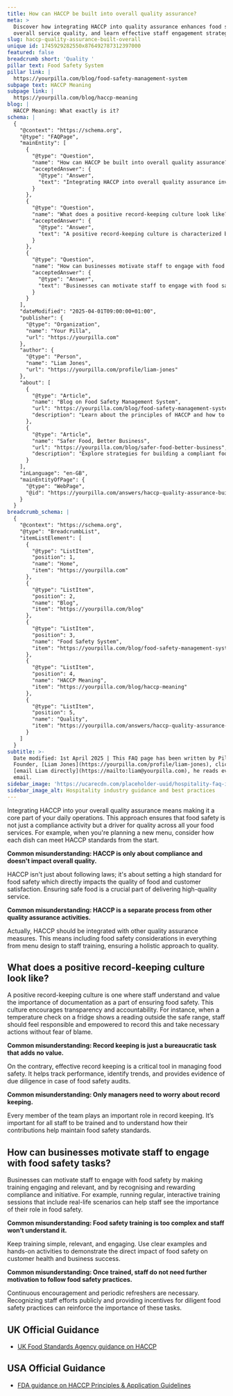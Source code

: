 ```yaml
---
title: How can HACCP be built into overall quality assurance?
meta: >
  Discover how integrating HACCP into quality assurance enhances food safety and
  overall service quality, and learn effective staff engagement strategies.
slug: haccp-quality-assurance-built-overall
unique id: 1745929282550x876492787312397000
featured: false
breadcrumb short: 'Quality '
pillar text: Food Safety System
pillar link: |
  https://yourpilla.com/blog/food-safety-management-system
subpage text: HACCP Meaning
subpage link: |
  https://yourpilla.com/blog/haccp-meaning
blog: |
  HACCP Meaning: What exactly is it?
schema: |
  {
    "@context": "https://schema.org",
    "@type": "FAQPage",
    "mainEntity": [
      {
        "@type": "Question",
        "name": "How can HACCP be built into overall quality assurance?",
        "acceptedAnswer": {
          "@type": "Answer",
          "text": "Integrating HACCP into overall quality assurance involves making it an integral part of daily operations to ensure that food safety drives quality across all food services. This includes incorporating food safety standards right from the menu planning stage and adopting a unified approach where HACCP standards are a core focus throughout various operational processes."
        }
      },
      {
        "@type": "Question",
        "name": "What does a positive record-keeping culture look like?",
        "acceptedAnswer": {
          "@type": "Answer",
          "text": "A positive record-keeping culture is characterized by staff who understand and appreciate the importance of documentation in ensuring food safety. This culture supports a transparent and accountable environment where staff members feel responsible for recording any discrepancies, such as abnormal temperature readings, and are encouraged to take necessary actions."
        }
      },
      {
        "@type": "Question",
        "name": "How can businesses motivate staff to engage with food safety tasks?",
        "acceptedAnswer": {
          "@type": "Answer",
          "text": "Businesses can motivate staff to engage with food safety by providing engaging and relevant training, and recognizing and rewarding their compliance and proactive measures. Incorporating interactive sessions and real-life scenarios in training helps staff understand the critical role they play in ensuring food safety, while incentives and public recognition of diligent practices reinforce the importance of continuous commitment to food safety standards."
        }
      }
    ],
    "dateModified": "2025-04-01T09:00:00+01:00",
    "publisher": {
      "@type": "Organization",
      "name": "Your Pilla",
      "url": "https://yourpilla.com"
    },
    "author": {
      "@type": "Person",
      "name": "Liam Jones",
      "url": "https://yourpilla.com/profile/liam-jones"
    },
    "about": [
      {
        "@type": "Article",
        "name": "Blog on Food Safety Management System",
        "url": "https://yourpilla.com/blog/food-safety-management-system",
        "description": "Learn about the principles of HACCP and how to integrate these into your food safety management to comply with the Food Safety Act."
      },
      {
        "@type": "Article",
        "name": "Safer Food, Better Business",
        "url": "https://yourpilla.com/blog/safer-food-better-business",
        "description": "Explore strategies for building a compliant food safety management system based on HACCP principles."
      }
    ],
    "inLanguage": "en-GB",
    "mainEntityOfPage": {
      "@type": "WebPage",
      "@id": "https://yourpilla.com/answers/haccp-quality-assurance-built-overall"
    }
  }
breadcrumb_schema: |
  {
    "@context": "https://schema.org",
    "@type": "BreadcrumbList",
    "itemListElement": [
      {
        "@type": "ListItem",
        "position": 1,
        "name": "Home",
        "item": "https://yourpilla.com"
      },
      {
        "@type": "ListItem",
        "position": 2,
        "name": "Blog",
        "item": "https://yourpilla.com/blog"
      },
      {
        "@type": "ListItem",
        "position": 3,
        "name": "Food Safety System",
        "item": "https://yourpilla.com/blog/food-safety-management-system"
      },
      {
        "@type": "ListItem",
        "position": 4,
        "name": "HACCP Meaning",
        "item": "https://yourpilla.com/blog/haccp-meaning"
      },
      {
        "@type": "ListItem",
        "position": 5,
        "name": "Quality",
        "item": "https://yourpilla.com/answers/haccp-quality-assurance-built-overall"
      }
    ]
  }
subtitle: >-
  Date modified: 1st April 2025 | This FAQ page has been written by Pilla
  Founder, [Liam Jones](https://yourpilla.com/profile/liam-jones), click to
  [email Liam directly](https://mailto:liam@yourpilla.com), he reads every
  email.
sidebar_image: 'https://ucarecdn.com/placeholder-uuid/hospitality-faq-image.jpg'
sidebar_image_alt: Hospitality industry guidance and best practices
---
```

Integrating HACCP into your overall quality assurance means making it a core part of your daily operations. This approach ensures that food safety is not just a compliance activity but a driver for quality across all your food services. For example, when you're planning a new menu, consider how each dish can meet HACCP standards from the start.

**Common misunderstanding: HACCP is only about compliance and doesn't impact overall quality.**

HACCP isn't just about following laws; it's about setting a high standard for food safety which directly impacts the quality of food and customer satisfaction. Ensuring safe food is a crucial part of delivering high-quality service.

**Common misunderstanding: HACCP is a separate process from other quality assurance activities.**

Actually, HACCP should be integrated with other quality assurance measures. This means including food safety considerations in everything from menu design to staff training, ensuring a holistic approach to quality.

## What does a positive record-keeping culture look like?

A positive record-keeping culture is one where staff understand and value the importance of documentation as a part of ensuring food safety. This culture encourages transparency and accountability. For instance, when a temperature check on a fridge shows a reading outside the safe range, staff should feel responsible and empowered to record this and take necessary actions without fear of blame.

**Common misunderstanding: Record keeping is just a bureaucratic task that adds no value.**

On the contrary, effective record keeping is a critical tool in managing food safety. It helps track performance, identify trends, and provides evidence of due diligence in case of food safety audits.

**Common misunderstanding: Only managers need to worry about record keeping.**

Every member of the team plays an important role in record keeping. It’s important for all staff to be trained and to understand how their contributions help maintain food safety standards.

## How can businesses motivate staff to engage with food safety tasks?

Businesses can motivate staff to engage with food safety by making training engaging and relevant, and by recognising and rewarding compliance and initiative. For example, running regular, interactive training sessions that include real-life scenarios can help staff see the importance of their role in food safety.

**Common misunderstanding: Food safety training is too complex and staff won’t understand it.**

Keep training simple, relevant, and engaging. Use clear examples and hands-on activities to demonstrate the direct impact of food safety on customer health and business success.

**Common misunderstanding: Once trained, staff do not need further motivation to follow food safety practices.**

Continuous encouragement and periodic refreshers are necessary. Recognizing staff efforts publicly and providing incentives for diligent food safety practices can reinforce the importance of these tasks.

## UK Official Guidance

-   [UK Food Standards Agency guidance on HACCP](https://www.gov.uk/food-safety-hazard-analysis)

## USA Official Guidance

-   [FDA guidance on HACCP Principles & Application Guidelines](https://www.fda.gov/food/hazard-analysis-critical-control-point-haccp/haccp-principles-application-guidelines)
